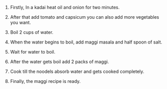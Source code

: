 1. Firstly, In a kadai heat oil and onion for two minutes.

2. After that add tomato and capsicum you can also add more vegetables you want.

4. Boil 2 cups of water.

3. When the water begins to boil, add maggi masala and half spoon of salt.

4. Wait for water to boil.

5. After the water gets boil add 2 packs of maggi.

6. Cook till the noodels absorb water and gets cooked completely.

7. Finally, the maggi recipe is ready.